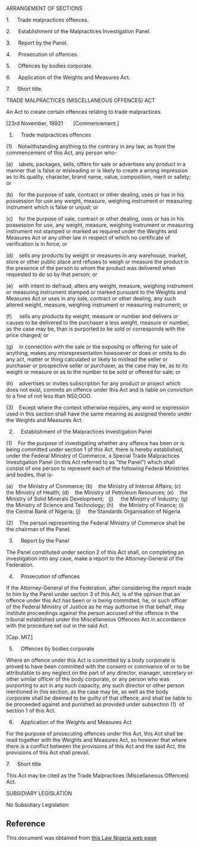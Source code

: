 # 

ARRANGEMENT OF SECTIONS

1.     Trade malpractices offences.

2.     Establishment of the Malpractices Investigation Panel.

3.     Report by the Panel.

4.     Prosecution of offences.

5.     Offences by bodies corporate.

6.     Application of the Weights and Measures Act.

7.     Short title.

TRADE MALPRACTICES (MISCELLANEOUS OFFENCES) ACT

An Act to create certain offences relating to trade malpractices.

[23rd November, 19921       [Commencement.]

1.     Trade malpractices offences

(1)    Notwithstanding anything to the contrary in any law, as from the commencement of this Act, any person who-

(a)    labels, packages, sells, offers for sale or advertises any product in a manner that is false or misleading or is likely to create a wrong impression as to its quality, character, brand name, value, composition, merit or safety; or

(b)    for the purpose of sale, contract or other dealing, uses or has in his possession for use any weight, measure, weighing instrument or measuring instrument which is false or unjust; or

(c)    for the purpose of sale, contract or other dealing, uses or has in his possession for use, any weight, measure, weighing instrument or measuring instrument not stamped or marked as required under the Weights and Measures Act or any other law in respect of which no certificate of verification is in force; or

(d)    sells any products by weight or measures in any warehouse, market, store or other public place and refuses to weigh or measure the product in the presence of the person to whom the product was delivered when requested to do so by that person; or

(e)    with intent to defraud, alters any weight, measure, weighing instrument or measuring instrument stamped or marked pursuant to the Weights and Measures Act or uses in any sale, contract or other dealing, any such altered weight, measure, weighing instrument or measuring instrument; or

(f)     sells any products by weight, measure or number and delivers or causes to be delivered to the purchaser a less weight, measure or number, as the case may be, than is purported to be sold or corresponds with the price charged; or

(g)    in connection with the sale or the exposing or offering for sale of anything, makes any misrepresentation howsoever or does or omits to do any act, matter or thing calculated or likely to mislead the seller or purchaser or prospective seller or purchaser, as the case may be, as to its weight or measure or as to the number to be sold or offered for sale; or

(h)    advertises or invites subscription for any product or project which does not exist, commits an offence under this Act and is liable on conviction to a fine of not less than N50,OOO.

(3)    Except where the context otherwise requires, any word or expression used in this section shall have the same meaning as assigned thereto under the Weights and Measures Act.

2.     Establishment of the Malpractices Investigation Panel

(1)    For the purpose of investigating whether any offence has been or is being committed under section 1 of this Act, there is hereby established, under the Federal Ministry of Commerce, a Special Trade Malpractices Investigation Panel (in this Act referred to as "the Panel") which shall consist of one person to represent each of the following Federal Ministries and bodies, that is-

(a)    the Ministry of Commerce; (b)    the Ministry of Internal Affairs; (c)    the Ministry of Health; (d)    the Ministry of Petroleum Resources; (e)    the Ministry of Solid Minerals Development;   (j)     the Ministry of Industry; (g)    the Ministry of Science and Technology; (h)    the Ministry of Finance; (i)     the Central Bank of Nigeria; (j)     the Standards Organisation of Nigeria

(2)    The person representing the Federal Ministry of Commerce shall be the chairman of the Panel.

3.     Report by the Panel

The Panel constituted under section 2 of this Act shall, on completing an investigation into any case, make a report to the Attorney-General of the Federation.

4.     Prosecution of offences

If the Attorney-General of the Federation, after considering the report made to him by the Panel under section 3 of this Act, is of the opinion that an offence under this Act has been or is being committed, he, or such officer of the Federal Ministry of Justice as he may authorise in that behalf, may institute proceedings against the person accused of the offence in the tribunal established under the Miscellaneous Offences Act in accordance with the procedure set out in the said Act.

[Cap. MI7.]

5.     Offences by bodies corporate

Where an offence under this Act is committed by a body corporate is proved to have been committed with the consent or connivance of or to be attributable to any neglect on the part of any director, manager, secretary or other similar officer of the body corporate, or any person who was purporting to act in any such capacity, any such director or other person mentioned in this section, as the case may be, as well as the body corporate shall be deemed to be guilty of that offence, and shall be liable to be proceeded against and punished as provided under subsection (1)  of section 1 of this Act.

6.     Application of the Weights and Measures Act

For the purpose of prosecuting offences under this Act, this Act shall be read together with the Weights and Measures Act, so however that where there is a conflict between the provisions of this Act and the said Act, the provisions of this Act shall prevail.

7.     Short title

This Act may be cited as the Trade Malpractices (Miscellaneous Offences) Act.

SUBSIDIARY LEGISLATION

No Subsidiary Legislation

## Reference

This document was obtained from [this Law Nigeria web page](http://www.lawnigeria.com/LFN/T/Trade-Malpractises%28Miscellaneous%29Act.php)